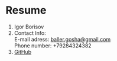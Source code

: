 # Resume
1. Igor Borisov
1. Contact Info:<br>
   E-mail adress: <a href="mailto:baller.gosha@gmail.com">baller.gosha@gmail.com</a><br>
   Phone number: +79284324382<br>
1. [GitHub](https://github.com/borisovigor)
